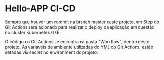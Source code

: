 # Hello-APP CI-CD

Sempre que houver um commit na branch master deste projeto, um Step do Git Actions será acionado para realizar o deploy da aplicação em questão no cluster Kubernetes GKE.

O código do Git Actions se encontra na pasta "Workflow", dentro deste projeto.
As variáveis de ambiente utilizadas do YML do Git Actions, estão setadas via secret no environment do projeto.
